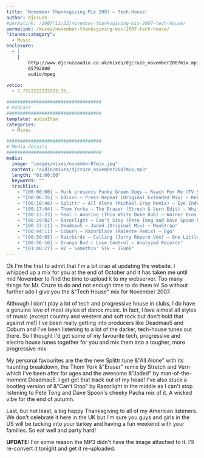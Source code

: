 ```yaml
---
title: 'November Thanksgiving Mix 2007 – Tech House'
author: djcruze
#permalink: /2007/11/22/november-thanksgiving-mix-2007-tech-house/
permalink: /mixes/november-thanksgiving-mix-2007-tech-house/
"itunes:category":
  - Music
enclosure:
  - |
    |
        http://www.djcruzeaudio.co.uk/mixes/djcruze_november2007mix.mp3
        65792000
        audio/mpeg
        
votio:
  - 7.7222222222222,36,

###################################
# Podcast
###################################
template: audioItem
categories:
  - Mixes

###################################
# Media details
###################################
media:
  image: "images/mixes/november07mix.jpg"
  content: "audio/mixes/djcruze_november2007mix.mp3"
  length: "01:00:00"
  keywords: ""
  tracklist:
    - "[00:00:00] – Murk presents Funky Green Dogs – Reach For Me (TV Rock & Dirty South Remix) – CR2"
    - "[00:06:35] – Edison – Press Repeat (Original Extended Mix) – Rebirth"
    - "[00:10:46] – Splittr – All Alone (Michael Gray Remix) – Eye Industries"
    - "[00:17:04] – Thom Yorke – The Eraser (Strech & Vern Edit) – White"
    - "[00:23:23] – Seal – Amazing (Thin White Duke Dub) – Warner Bros."
    - "[00:29:02] – Razorlight – Can't Stop (Pete Tong and Dave Spoon Pure Pacha Mix) – White"
    - "[00:37:11] – Deadmau5 – Jaded (Original Mix) – Mau5trap"
    - "[00:44:11] – Coburn – Razorblade (Malente Remix) – Ego"
    - "[00:50:05] – Rairbirds – Calling (Jerry Ropero Vox) – One Little Indian"
    - "[00:56:16] – Orange Bud – Lose Control – Analyzed Records"
    - "[01:00:27] – H2 – Somethin' Sik – JFunk"
---
```


Ok I'm the first to admit that I'm a bit crap at updating the website. I whipped up a mix for you at the end of October and it has taken me until mid November to find the time to upload it to my webserver. Too many things for Mr. Cruze to do and not enough time to do them in! So without further ado I give you the &"Tech House" mix for November 2007.

Although I don't play a lot of tech and progressive house in clubs, I do have a genuine love of most styles of dance music. In fact, I love almost all styles of music (except country and western and soft rock but don't hold that against me!) I've been really getting into producers like Deadmau5 and Coburn and I've been listening to a lot of the darker, tech-house tunes out there. So I thought I'd get some of my favourite tech, progressive and electro house tunes together for you and mix them into a tougher, more progressive mix.

My personal favourites are the the new Splittr tune &"All Alone" with its haunting breakdown, the Thom York &"Eraser" remix by Stretch and Vern which I've been after for ages and the awesome &"Jaded" by man-of-the-moment Deadmau5. I get get that track out of my head! I've also stuck a bootleg version of &"Can't Stop" by Razorlight in the middle as I can't stop listening to Pete Tong and Dave Spoon's cheeky Pacha mix of it. A wicked vibe for the end of autumn.

Last, but not least, a big happy Thanksgiving to all of my American listeners. We don't celebrate it here in the UK but I'm sure you guys and girls in the US will be tucking into your turkey and having a fun weekend with your families. So eat well and party hard!

**UPDATE:** For some reason the MP3 didn't have the image attached to it. I'll re-convert it tonight and get it re-uploaded.
